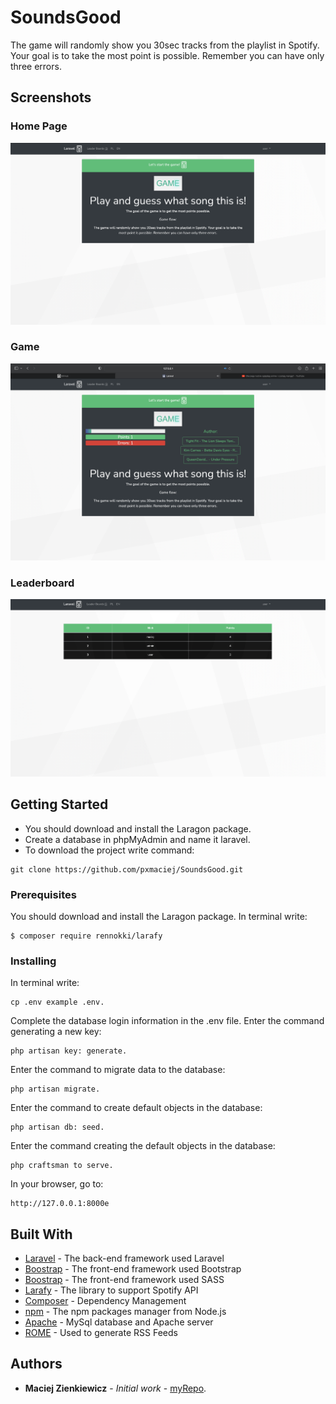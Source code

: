 # SoundsGood

The game will randomly show you 30sec tracks from the playlist in Spotify. Your goal is to take the most point is possible. Remember you can have only three errors.


## Screenshots


### Home Page
![home look](public/image/home.png)

### Game
![game look](public/image/game.png)

### Leaderboard
![leaderboard look](public/image/leaderboard.png)

## Getting Started

* You should download and install the Laragon package.
* Create a database in phpMyAdmin and name it laravel.
* To download the project write command:
```
git clone https://github.com/pxmaciej/SoundsGood.git
```


### Prerequisites

You should download and install the Laragon package.
In terminal write:
```
$ composer require rennokki/larafy
```


### Installing

In terminal write:
```
cp .env example .env.
```
Complete the database login information in the .env file.
Enter the command generating a new key:
```
php artisan key: generate.
```
Enter the command to migrate data to the database: 
```
php artisan migrate.
```
Enter the command to create default objects in the database:
```
php artisan db: seed.
```
Enter the command creating the default objects in the database:
```
php craftsman to serve.
```
In your browser, go to:
```
http://127.0.0.1:8000e
```


## Built With

* [Laravel](https://laravel.com/docs/7.x/installation) - The back-end framework used Laravel
* [Boostrap](https://getbootstrap.com/) - The front-end framework used Bootstrap
* [Boostrap](https://sass-lang.com/) - The front-end framework used SASS
* [Larafy](https://github.com/rennokki/larafy) - The library to support Spotify API
* [Composer](https://getcomposer.org/) - Dependency Management
* [npm](https://nodejs.org/en/) - The npm packages manager from Node.js
* [Apache](https://www.apachefriends.org/pl/index.html) - MySql database and Apache server
* [ROME](https://rometools.github.io/rome/) - Used to generate RSS Feeds


## Authors

* **Maciej Zienkiewicz** - *Initial work* - [myRepo](https://github.com/pxmaciej).

